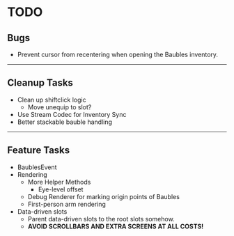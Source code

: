 # TODO

## Bugs
- Prevent cursor from recentering when opening the Baubles inventory.
----------------------
## Cleanup Tasks
- Clean up shiftclick logic
    - Move unequip to slot?
- Use Stream Codec for Inventory Sync
- Better stackable bauble handling
- --------------------
## Feature Tasks
- BaublesEvent
- Rendering
  - More Helper Methods
    - Eye-level offset
  - Debug Renderer for marking origin points of Baubles
  - First-person arm rendering
- Data-driven slots
  - Parent data-driven slots to the root slots somehow.
  - **AVOID SCROLLBARS AND EXTRA SCREENS AT ALL COSTS!**